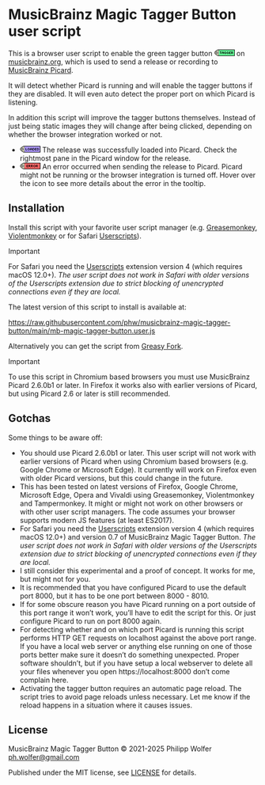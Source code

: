# MusicBrainz Magic Tagger Button user script

This is a browser user script to enable the green tagger button ![Open in tagger](https://raw.githubusercontent.com/phw/musicbrainz-magic-tagger-button/refs/heads/main/resources/mblookup-tagger-default.png)
on [musicbrainz.org](https://musicbrainz.org), which is used to send a release or recording to
[MusicBrainz Picard](https://picard.musicbrainz.org).

It will detect whether Picard is running and will enable the tagger buttons if they are disabled. It
will even auto detect the proper port on which Picard is listening.

In addition this script will improve the tagger buttons themselves. Instead of just being static images
they will change after being clicked, depending on whether the browser integration worked or not.

- ![Loaded](https://raw.githubusercontent.com/phw/musicbrainz-magic-tagger-button/refs/heads/main/resources/mblookup-tagger-loaded.png) The release was successfully loaded into Picard. Check the rightmost pane in the
  Picard window for the release.
- ![Error](https://raw.githubusercontent.com/phw/musicbrainz-magic-tagger-button/refs/heads/main/resources/mblookup-tagger-error.png) An error occurred when sending the release to Picard. Picard might not be running
  or the browser integration is turned off. Hover over the icon to see more details about the error in
  the tooltip.

## Installation

Install this script with your favorite user script manager (e.g. [Greasemonkey](https://www.greasespot.net/),
[Violentmonkey](https://violentmonkey.github.io/) or for Safari [Userscripts](https://github.com/quoid/userscripts)).

> [!IMPORTANT]
> For Safari you need the [Userscripts](https://github.com/quoid/userscripts) extension version 4
> (which requires macOS 12.0+).
> *The user script does not work in Safari with older versions of the Userscripts extension due
> to strict blocking of unencrypted connections even if they are local.*

The latest version of this script to install is available at:

https://raw.githubusercontent.com/phw/musicbrainz-magic-tagger-button/main/mb-magic-tagger-button.user.js

Alternatively you can get the script from [Greasy Fork](https://greasyfork.org/de/scripts/422670-musicbrainz-magic-tagger-button).

> [!IMPORTANT]
> To use this script in Chromium based browsers you must use MusicBrainz Picard 2.6.0b1 or later.
> In Firefox it works also with earlier versions of Picard, but using Picard 2.6 or later is still recommended.


## Gotchas

Some things to be aware off:

- You should use Picard 2.6.0b1 or later. This user script will not work with earlier versions of
  Picard when using Chromium based browsers (e.g. Google Chrome or Microsoft Edge). It currently
  will work on Firefox even with older Picard versions, but this could change in the future.
- This has been tested on latest versions of Firefox, Google Chrome, Microsoft Edge, Opera and Vivaldi
  using Greasemonkey, Violentmonkey and Tampermonkey. It might or might not work on other browsers or
  with other user script managers. The code assumes your browser supports modern JS features (at
  least ES2017).
- For Safari you need the [Userscripts](https://github.com/quoid/userscripts) extension version 4
  (which requires macOS 12.0+) and version 0.7 of MusicBrainz Magic Tagger Button.
  *The user script does not work in Safari with older versions of the Userscripts extension due
  to strict blocking of unencrypted connections even if they are local.*
- I still consider this experimental and a proof of concept. It works for me, but might not for you.
- It is recommended that you have configured Picard to use the default port 8000, but it has to be
  one port between 8000 - 8010.
- If for some obscure reason you have Picard running on a port outside of this port range it won’t
  work, you’ll have to edit the script for this. Or just configure Picard to run on port 8000 again.
- For detecting whether and on which port Picard is running this script performs HTTP GET requests
  on localhost against the above port range. If you have a local web server or anything else
  running on one of those ports better make sure it doesn’t do something unexpected. Proper software
  shouldn’t, but if you have setup a local webserver to delete all your files whenever you open
  https://localhost:8000 don’t come complain here.
- Activating the tagger button requires an automatic page reload. The script tries to avoid page
  reloads unless necessary. Let me know if the reload happens in a situation where it causes issues.


## License

MusicBrainz Magic Tagger Button © 2021-2025 Philipp Wolfer <ph.wolfer@gmail.com>

Published under the MIT license, see [LICENSE](./LICENSE) for details.
